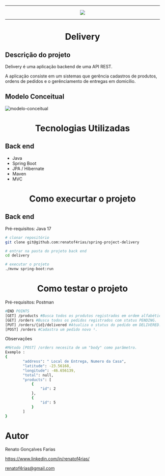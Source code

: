 <hr>
<p align="center">
   <img src="https://github.com/renatof4rias/spring-project-delivery/assets/123312837/b64b845a-2303-40c0-8c04-54dd6f9d203e" #vitrinedev/>
</p>
<hr>
<h1 align="center"> Delivery </h1>

## Descrição do projeto 

<p align="justify">
Delivery é uma aplicação backend de uma API REST.

A aplicação consiste em um sistemas que gerência cadastros de produtos, ordens de pedidos e o gerênciamento de entregas em domicílio.  
</p>

## Modelo Conceitual
![modelo-conceitual](https://github.com/renatof4rias/spring-project-delivery/assets/123312837/005911ef-8f9f-44bb-b43c-601780219b68)

<h1 align="center"> Tecnologias Utilizadas </h1>

## Back end

- Java 
- Spring Boot
- JPA / Hibernate
- Maven
- MVC
<h1 align="center"> Como execurtar o projeto </h1>

## Back end  
Pré-requisitos: Java 17

```bash
# clonar repositório
git clone git@github.com:renatof4rias/spring-project-delivery

# entrar na pasta do projeto back end
cd delivery

# executar o projeto
./mvnw spring-boot:run
```

<h1 align="center"> Como testar o projeto </h1>

Pré-requisitos: Postman

```bash
#END POINTS
[GET] /products #Busca todos os produtos registrados em ordem alfabética.
[GET] /orders #Busca todos os pedidos registrados com status PENDING.
[PUT] /orders/{id}/delivered #Atualiza o status do pedido em DELIVERED.
[POST] /orders #Cadastra um pedido novo ¹.
```
Observações 
```bash
#Método [POST] /orders necesita de um "body" como parâmetro.
Exemplo : 
{
        "address": " Local de Entrega, Numero da Casa",
        "latitude": -23.56168,
        "longitude": -46.656139,
        "total": null,
        "products": [
            {
                "id": 2
            },
            {
                "id": 5
            }
        ]
}

```
# Autor
Renato Gonçalves Farias

https://www.linkedin.com/in/renatof4rias/

renatof4rias@gmail.com
